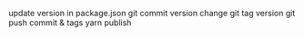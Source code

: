 update version in package.json
git commit version change
git tag version
git push commit & tags
yarn publish
